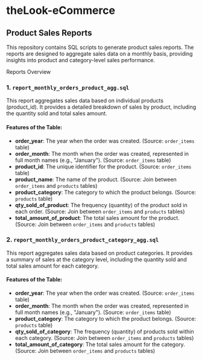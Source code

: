 # theLook-eCommerce
## Product Sales Reports

This repository contains SQL scripts to generate product sales reports. The reports are designed to aggregate sales data on a monthly basis, providing insights into product and category-level sales performance.

Reports Overview

### 1. `report_monthly_orders_product_agg.sql`
This report aggregates sales data based on individual products (product_id). It provides a detailed breakdown of sales by product, including the quantity sold and total sales amount.

#### Features of the Table:
- **order_year**: The year when the order was created. (Source: `order_items` table)
- **order_month**: The month when the order was created, represented in full month names (e.g., "January"). (Source: `order_items` table)
- **product_id**: The unique identifier for the product. (Source: `order_items` table)
- **product_name**: The name of the product. (Source: Join between `order_items` and `products` tables)
- **product_category**: The category to which the product belongs. (Source: `products` table)
- **qty_sold_of_product**: The frequency (quantity) of the product sold in each order. (Source: Join between `order_items` and `products` tables)
- **total_amount_of_product**: The total sales amount for the product. (Source: Join between `order_items` and `products` tables)

### 2. `report_monthly_orders_product_category_agg.sql`
This report aggregates sales data based on product categories. It provides a summary of sales at the category level, including the quantity sold and total sales amount for each category.

#### Features of the Table:
- **order_year**: The year when the order was created. (Source: `order_items` table)
- **order_month**: The month when the order was created, represented in full month names (e.g., "January"). (Source: `order_items` table)
- **product_category**: The category to which the product belongs. (Source: `products` table)
- **qty_sold_of_category**: The frequency (quantity) of products sold within each category. (Source: Join between `order_items` and `products` tables)
- **total_amount_of_category**: The total sales amount for the category. (Source: Join between `order_items` and `products` tables)




